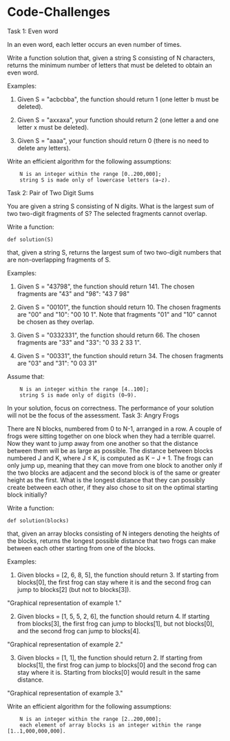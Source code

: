 # Code-Challenges

Task 1: Even word

In an even word, each letter occurs an even number of times.

Write a function solution that, given a string S consisting of N characters, returns the minimum number of letters that must be deleted to obtain an even word.

Examples:

1. Given S = "acbcbba", the function should return 1 (one letter b must be deleted).

2. Given S = "axxaxa", your function should return 2 (one letter a and one letter x must be deleted).

3. Given S = "aaaa", your function should return 0 (there is no need to delete any letters).

Write an efficient algorithm for the following assumptions:

 

        N is an integer within the range [0..200,000];
        string S is made only of lowercase letters (a−z). 

Task 2: Pair of Two Digit Sums

You are given a string S consisting of N digits. What is the largest sum of two two-digit fragments of S? The selected fragments cannot overlap.

Write a function:

    def solution(S)

that, given a string S, returns the largest sum of two two-digit numbers that are non-overlapping fragments of S.

Examples:

1. Given S = "43798", the function should return 141. The chosen fragments are "43" and "98": "43 7 98"

2. Given S = "00101", the function should return 10. The chosen fragments are "00" and "10": "00 10 1". Note that fragments "01" and "10" cannot be chosen as they overlap.

3. Given S = "0332331", the function should return 66. The chosen fragments are "33" and "33": "0 33 2 33 1".

4. Given S = "00331", the function should return 34. The chosen fragments are "03" and "31": "0 03 31"

Assume that:

        N is an integer within the range [4..100];
        string S is made only of digits (0−9).

In your solution, focus on correctness. The performance of your solution will not be the focus of the assessment.
Task 3: Angry Frogs

There are N blocks, numbered from 0 to N-1, arranged in a row. A couple of frogs were sitting together on one block when they had a terrible quarrel. Now they want to jump away from one another so that the distance between them will be as large as possible. The distance between blocks numbered J and K, where J ≤ K, is computed as K − J + 1. The frogs can only jump up, meaning that they can move from one block to another only if the two blocks are adjacent and the second block is of the same or greater height as the first. What is the longest distance that they can possibly create between each other, if they also chose to sit on the optimal starting block initially?

Write a function:

    def solution(blocks)

that, given an array blocks consisting of N integers denoting the heights of the blocks, returns the longest possible distance that two frogs can make between each other starting from one of the blocks.

Examples:

1. Given blocks = [2, 6, 8, 5], the function should return 3. If starting from blocks[0], the first frog can stay where it is and the second frog can jump to blocks[2] (but not to blocks[3]).

"Graphical representation of example 1."

2. Given blocks = [1, 5, 5, 2, 6], the function should return 4. If starting from blocks[3], the first frog can jump to blocks[1], but not blocks[0], and the second frog can jump to blocks[4].

"Graphical representation of example 2."

3. Given blocks = [1, 1], the function should return 2. If starting from blocks[1], the first frog can jump to blocks[0] and the second frog can stay where it is. Starting from blocks[0] would result in the same distance.

"Graphical representation of example 3."

Write an efficient algorithm for the following assumptions:

        N is an integer within the range [2..200,000];
        each element of array blocks is an integer within the range [1..1,000,000,000].

